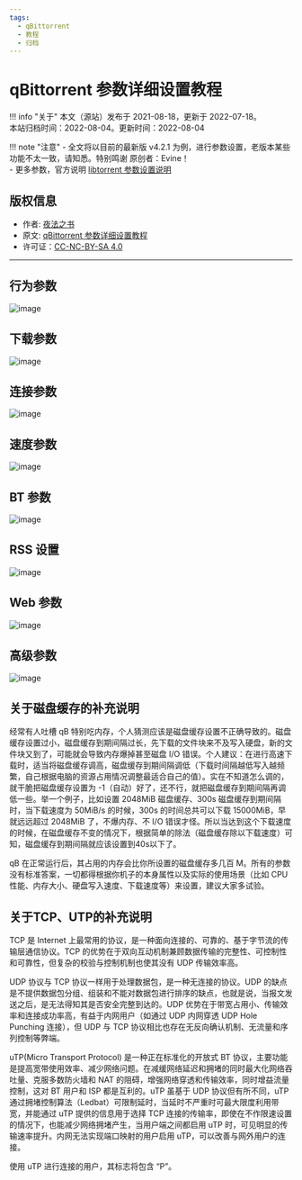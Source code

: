 ```yaml
---
tags:
  - qBittorrent
  - 教程
  - 归档
---
```


# qBittorrent 参数详细设置教程

!!! info "关于"
    本文（源站）发布于 2021-08-18，更新于 2022-07-18。  
    本站归档时间：2022-08-04。更新时间：2022-08-04

!!! note "注意"
    - 全文将以目前的最新版 v4.2.1 为例，进行参数设置，老版本某些功能不太一致，请知悉。特别鸣谢 原创者：Evine！  
    - 更多参数，官方说明 [libtorrent 参数设置说明](https://www.libtorrent.org/reference-Settings.html)


## 版权信息

- 作者: [夜法之书](https://github.com/appotry)
- 原文: [qBittorrent 参数详细设置教程](https://blog.17lai.site/posts/f6b32521/)
- 许可证：[CC-NC-BY-SA 4.0](https://creativecommons.org/licenses/by-nc-sa/4.0/deed.zh)

----
    
## 行为参数

![image](./images/qb-conf/01.jpeg)

## 下载参数

![image](./images/qb-conf/02.jpeg)

## 连接参数

![image](./images/qb-conf/03.jpeg)

## 速度参数

![image](./images/qb-conf/04.jpeg)

## BT 参数

![image](./images/qb-conf/05.jpeg)

## RSS 设置

![image](./images/qb-conf/06.png)

## Web 参数

![image](./images/qb-conf/08.jpeg)

## 高级参数

![image](./images/qb-conf/09.jpeg)

## 关于磁盘缓存的补充说明

经常有人吐槽 qB 特别吃内存，个人猜测应该是磁盘缓存设置不正确导致的。磁盘缓存设置过小，磁盘缓存到期间隔过长，先下载的文件块来不及写入硬盘，新的文件块又到了，可能就会导致内存爆掉甚至磁盘 I/O 错误。个人建议：在进行高速下载时，适当将磁盘缓存调高，磁盘缓存到期间隔调低（下载时间隔越低写入越频繁，自己根据电脑的资源占用情况调整最适合自己的值）。实在不知道怎么调的，就干脆把磁盘缓存设置为 -1（自动）好了，还不行，就把磁盘缓存到期间隔再调低一些。举一个例子，比如设置 2048MiB 磁盘缓存、300s 磁盘缓存到期间隔时，当下载速度为 50MiB/s 的时候，300s 的时间总共可以下载 15000MiB，早就远远超过 2048MiB 了，不爆内存、不 I/O 错误才怪。所以当达到这个下载速度的时候，在磁盘缓存不变的情况下，根据简单的除法（磁盘缓存除以下载速度）可知，磁盘缓存到期间隔就应该设置到40s以下了。

qB 在正常运行后，其占用的内存会比你所设置的磁盘缓存多几百 M。所有的参数没有标准答案，一切都得根据你机子的本身属性以及实际的使用场景（比如 CPU 性能、内存大小、硬盘写入速度、下载速度等）来设置，建议大家多试验。

## 关于TCP、UTP的补充说明

TCP 是 Internet 上最常用的协议，是一种面向连接的、可靠的、基于字节流的传输层通信协议。TCP 的优势在于双向互动机制兼顾数据传输的完整性、可控制性和可靠性，但复杂的校验与控制机制也使其没有 UDP 传输效率高。

UDP 协议与 TCP 协议一样用于处理数据包，是一种无连接的协议。UDP 的缺点是不提供数据包分组、组装和不能对数据包进行排序的缺点，也就是说，当报文发送之后，是无法得知其是否安全完整到达的。UDP 优势在于带宽占用小、传输效率和连接成功率高，有益于内网用户（如通过 UDP 内网穿透 UDP Hole Punching 连接），但 UDP 与 TCP 协议相比也存在无反向确认机制、无流量和序列控制等弊端。

uTP(Micro Transport Protocol) 是一种正在标准化的开放式 BT 协议，主要功能是提高宽带使用效率、减少网络问题。在减缓网络延迟和拥堵的同时最大化网络吞吐量、克服多数防火墙和 NAT 的阻碍，增强网络穿透和传输效率，同时增益流量控制，这对 BT 用户和 ISP 都是互利的。uTP 虽基于 UDP 协议但有所不同，uTP 通过拥堵控制算法（Ledbat）可限制延时，当延时不严重时可最大限度利用带宽，并能通过 uTP 提供的信息用于选择 TCP 连接的传输率，即使在不作限速设置的情况下，也能减少网络拥堵产生，当用户端之间都启用 uTP 时，可见明显的传输速率提升。内网无法实现端口映射的用户启用 uTP，可以改善与网外用户的连接。

使用 uTP 进行连接的用户，其标志将包含 “P”。